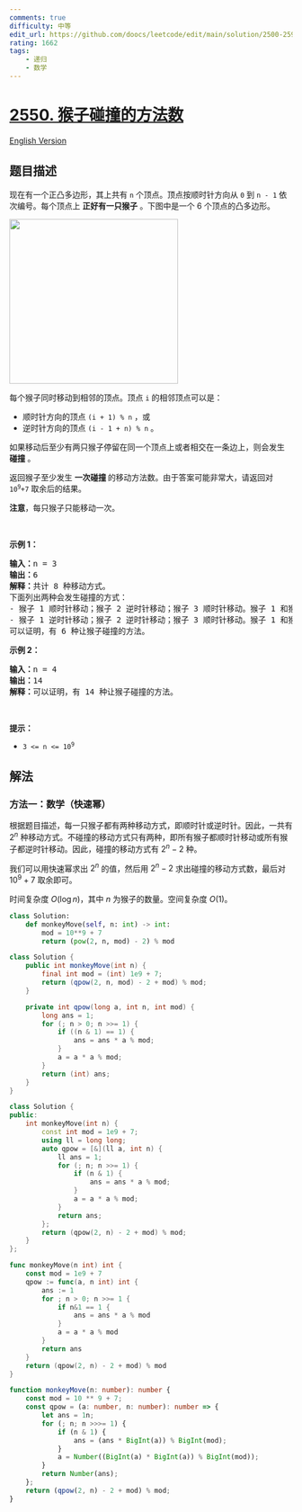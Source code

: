 ```yaml
---
comments: true
difficulty: 中等
edit_url: https://github.com/doocs/leetcode/edit/main/solution/2500-2599/2550.Count%20Collisions%20of%20Monkeys%20on%20a%20Polygon/README.md
rating: 1662
tags:
    - 递归
    - 数学
---
```


# [2550. 猴子碰撞的方法数](https://leetcode.cn/problems/count-collisions-of-monkeys-on-a-polygon)

[English Version](/solution/2500-2599/2550.Count%20Collisions%20of%20Monkeys%20on%20a%20Polygon/README_EN.md)

## 题目描述

<!-- 这里写题目描述 -->

<p>现在有一个正凸多边形，其上共有 <code>n</code> 个顶点。顶点按顺时针方向从 <code>0</code> 到 <code>n - 1</code> 依次编号。每个顶点上 <strong>正好有一只猴子</strong> 。下图中是一个 6 个顶点的凸多边形。</p>

<p><img alt="" src="https://fastly.jsdelivr.net/gh/doocs/leetcode@main/solution/2500-2599/2550.Count%20Collisions%20of%20Monkeys%20on%20a%20Polygon/images/hexagon.jpg" style="width: 300px; height: 293px;" /></p>

<p>每个猴子同时移动到相邻的顶点。顶点 <code>i</code> 的相邻顶点可以是：</p>

<ul>
	<li>顺时针方向的顶点 <code>(i + 1) % n</code> ，或</li>
	<li>逆时针方向的顶点 <code>(i - 1 + n) % n</code> 。</li>
</ul>

<p>如果移动后至少有两只猴子停留在同一个顶点上或者相交在一条边上，则会发生 <strong>碰撞</strong> 。</p>

<p>返回猴子至少发生 <strong>一次碰撞 </strong>的移动方法数。由于答案可能非常大，请返回对 <code>10<sup>9</sup>+7</code> 取余后的结果。</p>

<p><strong>注意</strong>，每只猴子只能移动一次。</p>

<p>&nbsp;</p>

<p><strong>示例 1：</strong></p>

<pre>
<strong>输入：</strong>n = 3
<strong>输出：</strong>6
<strong>解释：</strong>共计 8 种移动方式。
下面列出两种会发生碰撞的方式：
- 猴子 1 顺时针移动；猴子 2 逆时针移动；猴子 3 顺时针移动。猴子 1 和猴子 2 碰撞。
- 猴子 1 逆时针移动；猴子 2 逆时针移动；猴子 3 顺时针移动。猴子 1 和猴子 3 碰撞。
可以证明，有 6 种让猴子碰撞的方法。
</pre>

<p><strong>示例 2：</strong></p>

<pre>
<strong>输入：</strong>n = 4
<strong>输出：</strong>14
<strong>解释：</strong>可以证明，有 14 种让猴子碰撞的方法。</pre>

<p>&nbsp;</p>

<p><strong>提示：</strong></p>

<ul>
	<li><code>3 &lt;= n &lt;= 10<sup>9</sup></code></li>
</ul>

## 解法

### 方法一：数学（快速幂）

根据题目描述，每一只猴子都有两种移动方式，即顺时针或逆时针。因此，一共有 $2^n$ 种移动方式。不碰撞的移动方式只有两种，即所有猴子都顺时针移动或所有猴子都逆时针移动。因此，碰撞的移动方式有 $2^n - 2$ 种。

我们可以用快速幂求出 $2^n$ 的值，然后用 $2^n - 2$ 求出碰撞的移动方式数，最后对 $10^9 + 7$ 取余即可。

时间复杂度 $O(\log n)$，其中 $n$ 为猴子的数量。空间复杂度 $O(1)$。

<!-- tabs:start -->

```python
class Solution:
    def monkeyMove(self, n: int) -> int:
        mod = 10**9 + 7
        return (pow(2, n, mod) - 2) % mod
```

```java
class Solution {
    public int monkeyMove(int n) {
        final int mod = (int) 1e9 + 7;
        return (qpow(2, n, mod) - 2 + mod) % mod;
    }

    private int qpow(long a, int n, int mod) {
        long ans = 1;
        for (; n > 0; n >>= 1) {
            if ((n & 1) == 1) {
                ans = ans * a % mod;
            }
            a = a * a % mod;
        }
        return (int) ans;
    }
}
```

```cpp
class Solution {
public:
    int monkeyMove(int n) {
        const int mod = 1e9 + 7;
        using ll = long long;
        auto qpow = [&](ll a, int n) {
            ll ans = 1;
            for (; n; n >>= 1) {
                if (n & 1) {
                    ans = ans * a % mod;
                }
                a = a * a % mod;
            }
            return ans;
        };
        return (qpow(2, n) - 2 + mod) % mod;
    }
};
```

```go
func monkeyMove(n int) int {
	const mod = 1e9 + 7
	qpow := func(a, n int) int {
		ans := 1
		for ; n > 0; n >>= 1 {
			if n&1 == 1 {
				ans = ans * a % mod
			}
			a = a * a % mod
		}
		return ans
	}
	return (qpow(2, n) - 2 + mod) % mod
}
```

```ts
function monkeyMove(n: number): number {
    const mod = 10 ** 9 + 7;
    const qpow = (a: number, n: number): number => {
        let ans = 1n;
        for (; n; n >>>= 1) {
            if (n & 1) {
                ans = (ans * BigInt(a)) % BigInt(mod);
            }
            a = Number((BigInt(a) * BigInt(a)) % BigInt(mod));
        }
        return Number(ans);
    };
    return (qpow(2, n) - 2 + mod) % mod;
}
```

<!-- tabs:end -->

<!-- end -->
